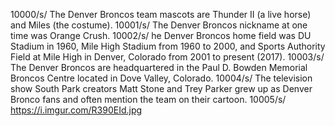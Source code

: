10000/s/ The Denver Broncos team mascots are Thunder II (a live horse) and Miles (the costume). 
10001/s/ The Denver Broncos nickname at one time was Orange Crush. 
10002/s/ he Denver Broncos home field was DU Stadium in 1960, Mile High Stadium from 1960 to 2000, and Sports Authority Field at Mile High in Denver, Colorado from 2001 to present (2017). 
10003/s/ The Denver Broncos are headquartered in the Paul D. Bowden Memorial Broncos Centre located in Dove Valley, Colorado. 
10004/s/ The television show South Park creators Matt Stone and Trey Parker grew up as Denver Bronco fans and often mention the team on their cartoon. 
10005/s/ https://i.imgur.com/R390EId.jpg